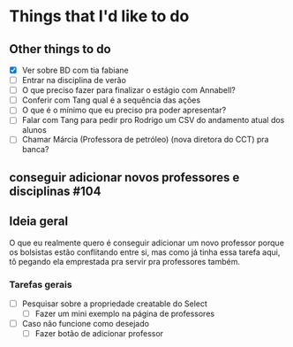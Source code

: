 # Things that I'd like to do

## Other things to do

- [X] Ver sobre BD com tia fabiane
- [ ] Entrar na disciplina de verão
- [ ] O que preciso fazer para finalizar o estágio com Annabell?
- [ ] Conferir com Tang qual é a sequência das ações
- [ ] O que é o mínimo que eu preciso pra poder apresentar?
- [ ] Falar com Tang para pedir pro Rodrigo um CSV do andamento atual dos alunos
- [ ] Chamar Márcia (Professora de petróleo) (nova diretora do CCT) pra banca?

## conseguir adicionar novos professores e disciplinas #104

## Ideia geral

O que eu realmente quero é conseguir adicionar um novo professor porque os bolsistas estão conflitando entre si, mas como já tinha essa tarefa aqui, tô pegando ela emprestada pra servir pra professores também.

### Tarefas gerais

- [ ] Pesquisar sobre a propriedade creatable do Select
  - [ ] Fazer um mini exemplo na página de professores
- [ ] Caso não funcione como desejado
  - [ ] Fazer botão de adicionar professor
